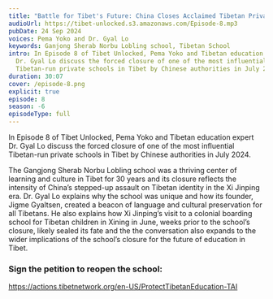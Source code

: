 ```yaml
---
title: "Battle for Tibet's Future: China Closes Acclaimed Tibetan Private School"
audioUrl: https://tibet-unlocked.s3.amazonaws.com/Episode-8.mp3
pubDate: 24 Sep 2024
voices: Pema Yoko and Dr. Gyal Lo
keywords: Ganjong Sherab Norbu Lobling school, Tibetan School
intro: In Episode 8 of Tibet Unlocked, Pema Yoko and Tibetan education expert
  Dr. Gyal Lo discuss the forced closure of one of the most influential
  Tibetan-run private schools in Tibet by Chinese authorities in July 2024.
duration: 30:07
cover: /episode-8.png
explicit: true
episode: 8
season: -6
episodeType: full
---
```

In Episode 8 of Tibet Unlocked, Pema Yoko and Tibetan education expert Dr. Gyal Lo discuss the forced closure of one of the most influential Tibetan-run private schools in Tibet by Chinese authorities in July 2024.

The Gangjong Sherab Norbu Lobling school was a thriving center of learning and culture in Tibet for 30 years and its closure reflects the intensity of China’s stepped-up assault on Tibetan identity in the Xi Jinping era. Dr. Gyal Lo explains why the school was unique and how its founder, Jigme Gyaltsen, created a beacon of language and cultural preservation for all Tibetans. He also explains how Xi Jinping’s visit to a colonial boarding school for Tibetan children in Xining in June, weeks prior to the school’s closure, likely sealed its fate and the the conversation also expands to the wider implications of the school’s closure for the future of education in Tibet.

### Sign the petition to reopen the school:

<https://actions.tibetnetwork.org/en-US/ProtectTibetanEducation-TAI>